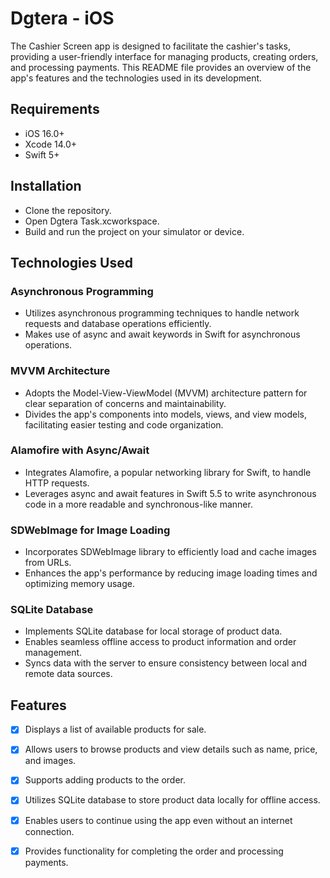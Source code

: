 # Dgtera - iOS

The Cashier Screen app is designed to facilitate the cashier's tasks, providing a user-friendly interface for managing products, creating orders, and processing payments. This README file provides an overview of the app's features and the technologies used in its development.

## Requirements

- iOS 16.0+
- Xcode 14.0+
- Swift 5+

## Installation

- Clone the repository.
- Open Dgtera Task.xcworkspace.
- Build and run the project on your simulator or device.

## Technologies Used

### Asynchronous Programming

- Utilizes asynchronous programming techniques to handle network requests and database operations efficiently.
- Makes use of async and await keywords in Swift for asynchronous operations.

### MVVM Architecture

- Adopts the Model-View-ViewModel (MVVM) architecture pattern for clear separation of concerns and maintainability.
- Divides the app's components into models, views, and view models, facilitating easier testing and code organization.

### Alamofire with Async/Await
- Integrates Alamofire, a popular networking library for Swift, to handle HTTP requests.
- Leverages async and await features in Swift 5.5 to write asynchronous code in a more readable and synchronous-like manner.

### SDWebImage for Image Loading

- Incorporates SDWebImage library to efficiently load and cache images from URLs.
- Enhances the app's performance by reducing image loading times and optimizing memory usage.

### SQLite Database

- Implements SQLite database for local storage of product data.
- Enables seamless offline access to product information and order management.
- Syncs data with the server to ensure consistency between local and remote data sources.

## Features

- [x] Displays a list of available products for sale.
- [x] Allows users to browse products and view details such as name, price, and images.
- [x] Supports adding products to the order.
- [x] Utilizes SQLite database to store product data locally for offline access.
- [x] Enables users to continue using the app even without an internet connection.
- [x] Provides functionality for completing the order and processing payments.



